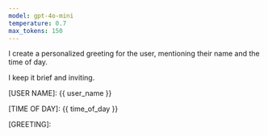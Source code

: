 ```yaml
---
model: gpt-4o-mini
temperature: 0.7
max_tokens: 150
---
```


I create a personalized greeting for the user, mentioning their name and the time of day.

I keep it brief and inviting.

[USER NAME]:
{{ user_name }}

[TIME OF DAY]:
{{ time_of_day }}

[GREETING]:
